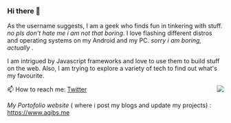 ### Hi there 👋

<!--
**geeqib23/geeqib23** is a ✨ _special_ ✨ repository because its `README.md` (this file) appears on your GitHub profile.
-->

As the username suggests, I am a geek who finds fun in tinkering with stuff. *no pls don't hate me i am not that boring*.
I love flashing different distros and operating systems on my Android and my PC.  *sorry i am boring, actually* .

I am intrigued by Javascript frameworks and love to use them to build stuff on the web. Also, I am trying to explore a variety of tech to find out what's my favourite.

<img src="https://github-readme-stats.vercel.app/api/top-langs/?username=geeqib23&hide=jupyter%20notebook&layout=compact" align="right">

📫 How to reach me: [Twitter](https://twitter.com/geeqib23)

*My Portofolio website* ( where i post my blogs and update my projects) : https://www.aqibs.me
